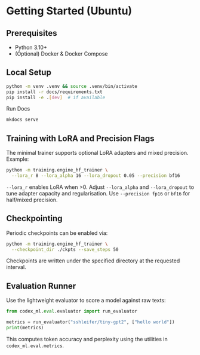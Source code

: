 <!-- BEGIN: CODEX_DOCS_GETTING_STARTED -->

# Getting Started (Ubuntu)

## Prerequisites

- Python 3.10+
- (Optional) Docker & Docker Compose

## Local Setup

```bash
python -m venv .venv && source .venv/bin/activate
pip install -r docs/requirements.txt
pip install -e .[dev]  # if available
```

Run Docs

```bash
mkdocs serve
```

## Training with LoRA and Precision Flags

The minimal trainer supports optional LoRA adapters and mixed precision. Example:

```bash
python -m training.engine_hf_trainer \
  --lora_r 8 --lora_alpha 16 --lora_dropout 0.05 --precision bf16
```

`--lora_r` enables LoRA when >0. Adjust `--lora_alpha` and `--lora_dropout` to tune adapter capacity and regularisation. Use `--precision fp16` or `bf16` for half/mixed precision.

## Checkpointing

Periodic checkpoints can be enabled via:

```bash
python -m training.engine_hf_trainer \
  --checkpoint_dir ./ckpts --save_steps 50
```

Checkpoints are written under the specified directory at the requested interval.

## Evaluation Runner

Use the lightweight evaluator to score a model against raw texts:

```python
from codex_ml.eval.evaluator import run_evaluator

metrics = run_evaluator("sshleifer/tiny-gpt2", ["hello world"])
print(metrics)
```

This computes token accuracy and perplexity using the utilities in `codex_ml.eval.metrics`.
